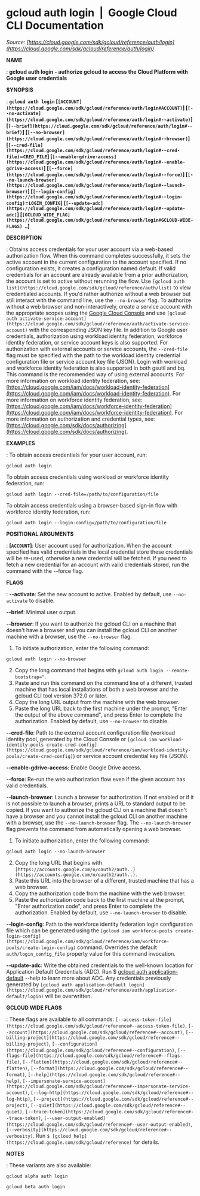 # gcloud auth login  |  Google Cloud CLI Documentation

*Source: [https://cloud.google.com/sdk/gcloud/reference/auth/login](https://cloud.google.com/sdk/gcloud/reference/auth/login)*

**NAME**

: **gcloud auth login - authorize gcloud to access the Cloud Platform with Google user credentials**

**SYNOPSIS**

: **`gcloud auth login` [`[ACCOUNT](https://cloud.google.com/sdk/gcloud/reference/auth/login#ACCOUNT)`] [`[--no-activate](https://cloud.google.com/sdk/gcloud/reference/auth/login#--activate)`] [`[--brief](https://cloud.google.com/sdk/gcloud/reference/auth/login#--brief)`] [`[--no-browser](https://cloud.google.com/sdk/gcloud/reference/auth/login#--browser)`] [`[--cred-file](https://cloud.google.com/sdk/gcloud/reference/auth/login#--cred-file)`=`CRED_FILE`] [`[--enable-gdrive-access](https://cloud.google.com/sdk/gcloud/reference/auth/login#--enable-gdrive-access)`] [`[--force](https://cloud.google.com/sdk/gcloud/reference/auth/login#--force)`] [`[--no-launch-browser](https://cloud.google.com/sdk/gcloud/reference/auth/login#--launch-browser)`] [`[--login-config](https://cloud.google.com/sdk/gcloud/reference/auth/login#--login-config)`=`LOGIN_CONFIG`] [`[--update-adc](https://cloud.google.com/sdk/gcloud/reference/auth/login#--update-adc)`] [`[GCLOUD_WIDE_FLAG](https://cloud.google.com/sdk/gcloud/reference/auth/login#GCLOUD-WIDE-FLAGS) …`]**

**DESCRIPTION**

: Obtains access credentials for your user account via a web-based authorization
flow. When this command completes successfully, it sets the active account in
the current configuration to the account specified. If no configuration exists,
it creates a configuration named default.
If valid credentials for an account are already available from a prior
authorization, the account is set to active without rerunning the flow.
Use `[gcloud auth list](https://cloud.google.com/sdk/gcloud/reference/auth/list)`
to view credentialed accounts.
If you'd rather authorize without a web browser but still interact with the
command line, use the `--no-browser` flag. To authorize without a web
browser and non-interactively, create a service account with the appropriate
scopes using the [Google Cloud
Console](https://console.cloud.google.com) and use `[gcloud auth
activate-service-account](https://cloud.google.com/sdk/gcloud/reference/auth/activate-service-account)` with the corresponding JSON key file.
In addition to Google user credentials, authorization using workload identity
federation, workforce identity federation, or service account keys is also
supported.
For authorization with external accounts or service accounts, the
`--cred-file` flag must be specified with the path to the workload
identity credential configuration file or service account key file (JSON).
Login with workload and workforce identity federation is also supported in both
gsutil and bq. This command is the recommended way of using external accounts.
For more information on workload identity federation, see: [https://cloud.google.com/iam/docs/workload-identity-federation](https://cloud.google.com/iam/docs/workload-identity-federation).
For more information on workforce identity federation, see: [https://cloud.google.com/iam/docs/workforce-identity-federation](https://cloud.google.com/iam/docs/workforce-identity-federation).
For more information on authorization and credential types, see: [https://cloud.google.com/sdk/docs/authorizing](https://cloud.google.com/sdk/docs/authorizing).

**EXAMPLES**

: To obtain access credentials for your user account, run:

```
gcloud auth login
```

To obtain access credentials using workload or workforce identity federation,
run:

```
gcloud auth login --cred-file=/path/to/configuration/file
```

To obtain access credentials using a browser-based sign-in flow with workforce
identity federation, run:

```
gcloud auth login --login-config=/path/to/configuration/file
```

**POSITIONAL ARGUMENTS**

: **[`ACCOUNT`]**:
User account used for authorization. When the account specified has valid
credentials in the local credential store these credentials will be re-used,
otherwise a new credential will be fetched. If you need to fetch a new
credential for an account with valid credentials stored, run the command with
the --force flag.

**FLAGS**

: **--activate**:
Set the new account to active. Enabled by default, use
`--no-activate` to disable.

**--brief**:
Minimal user output.

**--browser**:
If you want to authorize the gcloud CLI on a machine that doesn't have a browser
and you can install the gcloud CLI on another machine with a browser, use the
`--no-browser` flag.
1. To initiate authorization, enter the following command:

```
gcloud auth login --no-browser
```

2. Copy the long command that begins with `gcloud auth login
--remote-bootstrap="`.
3. Paste and run this command on the command line of a different, trusted
machine that has local installations of both a web browser and the gcloud CLI
tool version 372.0 or later.
4. Copy the long URL output from the machine with the web browser.
5. Paste the long URL back to the first machine under the prompt, "Enter the
output of the above command", and press Enter to complete the authorization.
Enabled by default, use `--no-browser` to disable.

**--cred-file**:
Path to the external account configuration file (workload identity pool,
generated by the Cloud Console or `[gcloud
iam workload-identity-pools create-cred-config](https://cloud.google.com/sdk/gcloud/reference/iam/workload-identity-pools/create-cred-config)`) or service account
credential key file (JSON).

**--enable-gdrive-access**:
Enable Google Drive access.

**--force**:
Re-run the web authorization flow even if the given account has valid
credentials.

**--launch-browser**:
Launch a browser for authorization. If not enabled or if it is not possible to
launch a browser, prints a URL to standard output to be copied.
If you want to authorize the gcloud CLI on a machine that doesn't have a browser
and you cannot install the gcloud CLI on another machine with a browser, use the
`--no-launch-browser` flag. The `--no-launch-browser` flag
prevents the command from automatically opening a web browser.
1. To initiate authorization, enter the following command:

```
gcloud auth login --no-launch-browser
```

2. Copy the long URL that begins with `[https://accounts.google.com/o/oauth2/auth..](https://accounts.google.com/o/oauth2/auth..).`
3. Paste this URL into the browser of a different, trusted machine that has a
web browser.
4. Copy the authorization code from the machine with the web browser.
5. Paste the authorization code back to the first machine at the prompt, "Enter
authorization code", and press Enter to complete the authorization.
Enabled by default, use `--no-launch-browser` to disable.

**--login-config**:
Path to the workforce identity federation login configuration file which can be
generated using the `[gcloud iam
workforce-pools create-login-config](https://cloud.google.com/sdk/gcloud/reference/iam/workforce-pools/create-login-config)` command. Overrides the default
`auth/login_config_file` property value for this command invocation.

**--update-adc**:
Write the obtained credentials to the well-known location for Application
Default Credentials (ADC). Run $ [gcloud auth
application-default](https://cloud.google.com/sdk/gcloud/reference/auth/application-default) --help to learn more about ADC. Any credentials
previously generated by `[gcloud auth
application-default login](https://cloud.google.com/sdk/gcloud/reference/auth/application-default/login)` will be overwritten.

**GCLOUD WIDE FLAGS**

: These flags are available to all commands: `[--access-token-file](https://cloud.google.com/sdk/gcloud/reference#--access-token-file)`,
`[--account](https://cloud.google.com/sdk/gcloud/reference#--account)`, `[--billing-project](https://cloud.google.com/sdk/gcloud/reference#--billing-project)`,
`[--configuration](https://cloud.google.com/sdk/gcloud/reference#--configuration)`,
`[--flags-file](https://cloud.google.com/sdk/gcloud/reference#--flags-file)`,
`[--flatten](https://cloud.google.com/sdk/gcloud/reference#--flatten)`, `[--format](https://cloud.google.com/sdk/gcloud/reference#--format)`, `[--help](https://cloud.google.com/sdk/gcloud/reference#--help)`, `[--impersonate-service-account](https://cloud.google.com/sdk/gcloud/reference#--impersonate-service-account)`,
`[--log-http](https://cloud.google.com/sdk/gcloud/reference#--log-http)`,
`[--project](https://cloud.google.com/sdk/gcloud/reference#--project)`, `[--quiet](https://cloud.google.com/sdk/gcloud/reference#--quiet)`, `[--trace-token](https://cloud.google.com/sdk/gcloud/reference#--trace-token)`, `[--user-output-enabled](https://cloud.google.com/sdk/gcloud/reference#--user-output-enabled)`,
`[--verbosity](https://cloud.google.com/sdk/gcloud/reference#--verbosity)`.
Run `$ [gcloud help](https://cloud.google.com/sdk/gcloud/reference)` for details.

**NOTES**

: These variants are also available:

```
gcloud alpha auth login
```

```
gcloud beta auth login
```